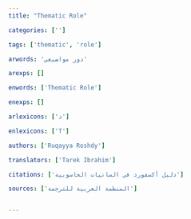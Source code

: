 ```yaml
---
title: "Thematic Role"

categories: ['']

tags: ['thematic', 'role']

arwords: 'دور مواضيعي'

arexps: []

enwords: ['Thematic Role']

enexps: []

arlexicons: ['د']

enlexicons: ['T']

authors: ['Ruqayya Roshdy']

translators: ['Tarek Ibrahim']

citations: ['دليل أكسفورد في السانيات الحاسوبية']

sources: ['المنظمة العربية للترجمة']


---
```

